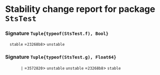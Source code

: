 # Stability change report for package `StsTest`

### Signature `Tuple{typeof(StsTest.f), Bool}`

`  stable`   =`23268b8`>   `unstable`

### Signature `Tuple{typeof(StsTest.g), Float64}`

`       |`   =`3572820`>   `unstable`
`unstable`   =`23268b8`>   `stable  `

